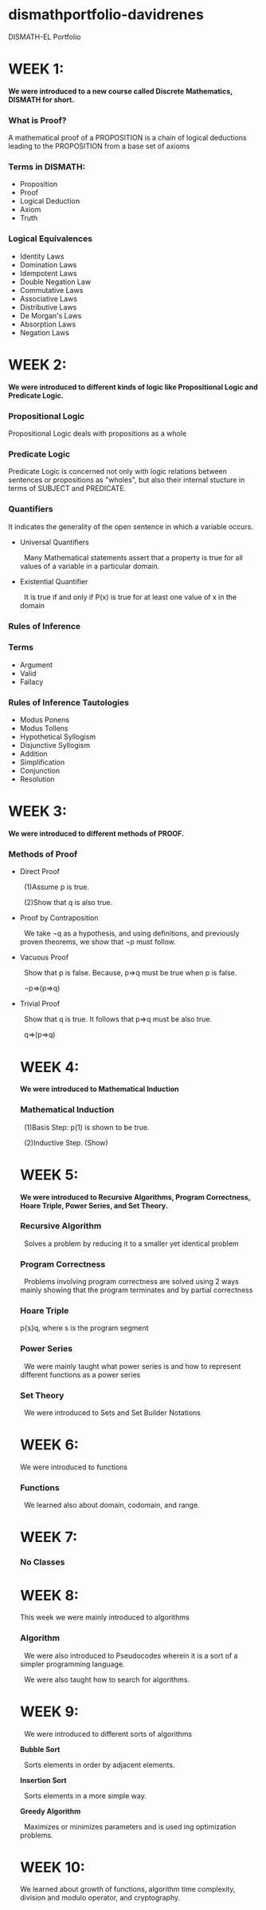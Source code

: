 # dismathportfolio-davidrenes
DISMATH-EL Portfolio
<h1><b>WEEK 1:</b></h1>
<p><b>We were introduced to a new course called Discrete Mathematics, DISMATH for short.</b></p>
<h3><b>What is Proof?</b></h3>
<p>A mathematical proof of a PROPOSITION is a chain of logical deductions leading to the PROPOSITION from a base set of axioms</p>
<h3><b>Terms in DISMATH:</b></h3>
<ul>
<li>Proposition</li>
<li>Proof</li>
<li>Logical Deduction</li>
<li>Axiom</li>
<li>Truth</li></ul>
<h3><b>Logical Equivalences</b></h3>
<ul>
<li>Identity Laws</li>
<li>Domination Laws</li>
<li>Idempotent Laws</li>
<li>Double Negation Law</li>
<li>Commutative Laws</li>
<li>Associative Laws</li>
<li>Distributive Laws</li>
<li>De Morgan's Laws</li>
<li>Absorption Laws</li>
<li>Negation Laws</li></ul>
<h1><b>WEEK 2:</b></h1>
<p><b>We were introduced to different kinds of logic like Propositional Logic and Predicate Logic.</b></p>
<h3><b>Propositional Logic</b></h3>
<p>Propositional Logic deals with propositions as a whole</p>
<h3><b>Predicate Logic</b></h3>
<p>Predicate Logic is concerned not only with logic relations between sentences or propositions as "wholes", but also their internal stucture in terms of SUBJECT and PREDICATE.</p>
<h3><b>Quantifiers</b></h3>
<p>It indicates the generality of the open sentence in which a variable occurs.</p>
<ul>
<li>Universal Quantifiers</li>
<p>&nbsp&nbspMany Mathematical statements assert that a property is true for all values of a variable in a particular domain.</p>
<li>Existential Quantifier</li>
<p>&nbsp&nbspIt is true if and only if P(x) is true for at least one value of x in the domain</p></ul>
<h3><b>Rules of Inference</b></h3>
<h3>Terms</h3>
<ul>
<li>Argument</li>
<li>Valid</li>
<li>Fallacy</li></ul>
<h3><b>Rules of Inference Tautologies</b></h3>
<ul>
<li>Modus Ponens</li>
<li>Modus Tollens</li>
<li>Hypothetical Syllogism</li>
<li>Disjunctive Syllogism</li>
<li>Addition</li>
<li>Simplification</li>
<li>Conjunction</li>
<li>Resolution</li></ul>
<h1><b>WEEK 3:</b></h1>
<p><b>We were introduced to different methods of PROOF.</b></p>
<h3><b>Methods of Proof</b></h3>
<ul>
<li>Direct Proof</li>
<p>&nbsp&nbsp(1)Assume p is true.</p>
<p>&nbsp&nbsp(2)Show that q is also true.</p>
<li>Proof by Contraposition</li>
<p>&nbsp&nbspWe take ¬q as a hypothesis, and using definitions, and previously proven theorems, we show that ¬p must follow.<p>
<li>Vacuous Proof</li>
<p>&nbsp&nbspShow that p is false. Because, p⇒q must be true when p is false.</p>
<p>&nbsp&nbsp¬p⇒(p⇒q)</p>
<li>Trivial Proof</li>
<p>&nbsp&nbspShow that q is true. It follows that p⇒q must be also true.</p>
<p>&nbsp&nbspq⇒(p⇒q)</p>
<h1><b>WEEK 4:</b></h1>
<p><b>We were introduced to Mathematical Induction</b></p>
<h3><b>Mathematical Induction</b></h3>
<p>&nbsp&nbsp(1)Basis Step: p(1) is shown to be true.</p>
<p>&nbsp&nbsp(2)Inductive Step. (Show)</p>
<h1><b>WEEK 5:</b></h1>
<p><b>We were introduced to Recursive Algorithms, Program Correctness, Hoare Triple, Power Series, and Set Theory.</b><p>
<h3><b>Recursive Algorithm</b></h3>
<p>&nbsp&nbspSolves a problem by reducing it to a smaller yet identical problem</p>
<h3><b>Program Correctness</b></h3>
<p>&nbsp&nbspProblems involving program correctness are solved using 2 ways mainly showing that the program terminates and by partial correctness</p>
<h3>Hoare Triple</h3>
<p>p{s}q, where s is the program segment</p>
<h3>Power Series</h3>
<p>&nbsp&nbspWe were mainly taught what power series is and how to represent different functions as a power series</p>
<h3>Set Theory</h3>
<p>&nbsp&nbspWe were introduced to Sets and Set Builder Notations</p>
<h1><b>WEEK 6:</b></h1>
<p>We were introduced to functions</p>
<h3>Functions</h3>
<p>&nbsp&nbspWe learned also about domain, codomain, and range.</p>
<h1><b>WEEK 7:</b></h1>
<h3>No Classes</h3>
<h1><b>WEEK 8:</b></h1>
<p>This week we were mainly introduced to algorithms</p>
<h3>Algorithm</h3>
<p>&nbsp&nbspWe were also introduced to Pseudocodes wherein it is a sort of a simpler programming language.</p>
<p>&nbsp&nbspWe were also taught how to search for algorithms.</p>
<h1><b>WEEK 9:</b></h1>
<p>&nbsp&nbspWe were introduced to different sorts of algorithms</p>
<p><b>Bubble Sort</b></p>
<p>&nbsp&nbspSorts elements in order by adjacent elements.</p>
<p><b>Insertion Sort</b></p>
<p>&nbsp&nbspSorts elements in a more simple way.</p>
<p><b>Greedy Algorithm</b></p>
<p>&nbsp&nbspMaximizes or minimizes parameters and is used ing optimization problems.</p>
<h1><b>WEEK 10:</b></h1>
<p>We learned about growth of functions, algorithm time complexity, division and modulo operator, and cryptography.</p>
<p>
